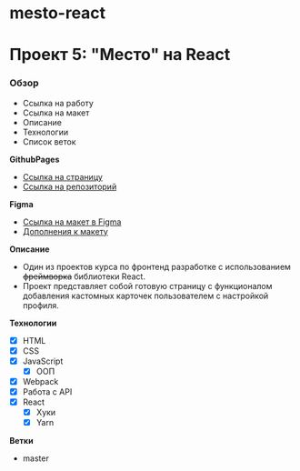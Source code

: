 # mesto-react

# Проект 5: "Место" на React

### Обзор

* Ссылка на работу
* Ссылка на макет
* Описание
* Технологии
* Список веток

**GithubPages**

* [Ссылка на страницу](https://sh4n-oldone.github.io/mesto-react/)
* [Ссылка на репозиторий](https://github.com/Sh4n-Oldone/mesto-react)

**Figma**

* [Ссылка на макет в Figma](https://www.figma.com/file/StZjf8HnoeLdiXS7dYrLAh/JavaScript.-Sprint-4)
* [Дополнения к макету](https://www.figma.com/file/nlYpT4VhFiwimn2YlncrcF/JavaScript.-Sprint-5?node-id=0%3A1)

**Описание**

* Один из проектов курса по фронтенд разработке с использованием ~~фреймворка~~ библиотеки React.
* Проект представляет собой готовую страницу с функционалом добавления кастомных карточек пользователем с настройкой профиля.

**Технологии**

- [x] HTML
- [x] CSS
- [x] JavaScript
  - [x] ООП
- [x] Webpack
- [x] Работа с API
- [x] React
  - [x] Хуки
  - [x] Yarn

**Ветки**

- master
